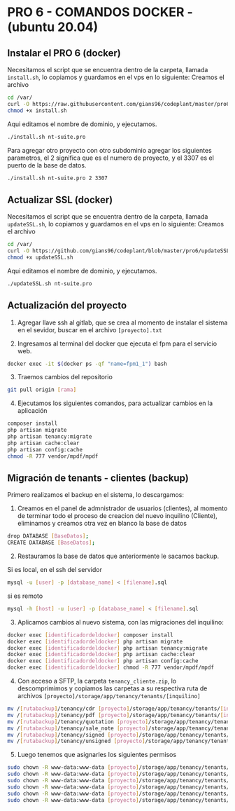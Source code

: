 # PRO 6 - COMANDOS DOCKER - (ubuntu 20.04)
## Instalar el PRO 6 (docker)
Necesitamos el script que se encuentra dentro de la carpeta, llamada `install.sh`, lo copiamos y guardamos en el vps en lo siguiente:
Creamos el archivo
```sh
cd /var/
curl -O https://raw.githubusercontent.com/gians96/codeplant/master/pro6/install.sh
chmod +x install.sh

```
Aqui editamos el nombre de dominio, y ejecutamos.

```sh
./install.sh nt-suite.pro

```

Para agregar otro proyecto con otro subdominio agregar los siguientes parametros, el 2 significa que es el numero de proyecto, y el 3307 es el puerto de la base de datos.

```sh
./install.sh nt-suite.pro 2 3307

```


## Actualizar SSL (docker)
Necesitamos el script que se encuentra dentro de la carpeta, llamada `updateSSL.sh`, lo copiamos y guardamos en el vps en lo siguiente:
Creamos el archivo
```sh
cd /var/
curl -O https://github.com/gians96/codeplant/blob/master/pro6/updateSSL.sh
chmod +x updateSSL.sh
```
Aqui editamos el nombre de dominio, y ejecutamos.

```sh
./updateSSL.sh nt-suite.pro
```

## Actualización del proyecto

1) Agregar llave ssh al gitlab, que se crea al momento de instalar el sistema en el sevidor, buscar en el archivo `[proyecto].txt`

2) Ingresamos al terminal del docker que ejecuta el fpm para el servicio web.

```sh
docker exec -it $(docker ps -qf "name=fpm1_1") bash
```

3) Traemos cambios del repositorio

```sh
git pull origin [rama]
```

4) Ejecutamos los siguientes comandos, para actualizar cambios en la aplicación

```sh
composer install
php artisan migrate
php artisan tenancy:migrate
php artisan cache:clear
php artisan config:cache
chmod -R 777 vendor/mpdf/mpdf
```

## Migración de tenants - clientes (backup)
Primero realizamos el backup en el sistema, lo descargamos:
1) Creamos en el panel de admnistrador de usuarios (clientes), al momento de terminar todo el proceso de creacion del nuevo inquilino (Cliente), eliminamos y creamos otra vez en blanco la base de datos

```sh
drop DATABASE [BaseDatos];
CREATE DATABASE [BaseDatos];
```
2) Restauramos la base de datos que anteriormente le sacamos backup.

Si es local, en el ssh del servidor

```sh
mysql -u [user] -p [database_name] < [filename].sql
```

si es remoto

```sh
mysql -h [host] -u [user] -p [database_name] < [filename].sql
```

3) Aplicamos cambios al nuevo sistema, con las migraciones del inquilino:

```sh
docker exec [identificadordeldocker] composer install
docker exec [identificadordeldocker] php artisan migrate
docker exec [identificadordeldocker] php artisan tenancy:migrate
docker exec [identificadordeldocker] php artisan cache:clear
docker exec [identificadordeldocker] php artisan config:cache
docker exec [identificadordeldocker] chmod -R 777 vendor/mpdf/mpdf
```

4) Con acceso a SFTP, la carpeta `tenancy_cliente.zip`, lo descomprimimos y copiamos las carpetas a su respectiva ruta de archivos `[proyecto]/storage/app/tenancy/tenants/[inquilino]`


```sh
mv /[rutabackup]/tenancy/cdr [proyecto]/storage/app/tenancy/tenants/[inquilino]/cdr/
mv /[rutabackup]/tenancy/pdf [proyecto]/storage/app/tenancy/tenants/[inquilino]/pdf/
mv /[rutabackup]/tenancy/quotation [proyecto]/storage/app/tenancy/tenants/[inquilino]/quotation/
mv /[rutabackup]/tenancy/sale_note [proyecto]/storage/app/tenancy/tenants/[inquilino]/sale_note/
mv /[rutabackup]/tenancy/signed [proyecto]/storage/app/tenancy/tenants/[inquilino]/signed/
mv /[rutabackup]/tenancy/unsigned [proyecto]/storage/app/tenancy/tenants/[inquilino]/unsigned/
```
5) Luego tenemos que asignarles los siguientes permisos

```sh
sudo chown -R www-data:www-data [proyecto]/storage/app/tenancy/tenants/[inquilino]/cdr/
sudo chown -R www-data:www-data [proyecto]/storage/app/tenancy/tenants/[inquilino]/pdf/
sudo chown -R www-data:www-data [proyecto]/storage/app/tenancy/tenants/[inquilino]/quotation/
sudo chown -R www-data:www-data [proyecto]/storage/app/tenancy/tenants/[inquilino]/sale_note/
sudo chown -R www-data:www-data [proyecto]/storage/app/tenancy/tenants/[inquilino]/signed/
sudo chown -R www-data:www-data [proyecto]/storage/app/tenancy/tenants/[inquilino]/unsigned/
```
